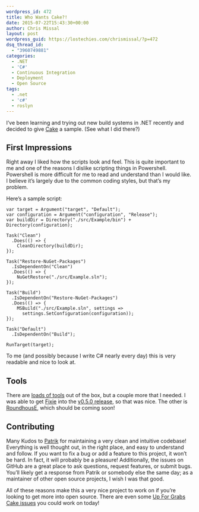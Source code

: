 ```yaml
---
wordpress_id: 472
title: Who Wants Cake?!
date: 2015-07-22T15:43:30+00:00
author: Chris Missal
layout: post
wordpress_guid: https://lostechies.com/chrismissal/?p=472
dsq_thread_id:
  - "3960749881"
categories:
  - .NET
  - 'C#'
  - Continuous Integration
  - Deployment
  - Open Source
tags:
  - .net
  - 'c#'
  - roslyn
---
```

I&#8217;ve been learning and trying out new build systems in .NET recently and decided to give [Cake](http://cakebuild.net/) a sample. (See what I did there?)

## First Impressions

Right away I liked how the scripts look and feel. This is quite important to me and one of the reasons I dislike scripting things in Powershell. Powershell is more difficult for me to read and understand than I would like. I believe it&#8217;s largely due to the common coding styles, but that&#8217;s my problem.

Here&#8217;s a sample script:

    var target = Argument("target", "Default");
    var configuration = Argument("configuration", "Release");
    var buildDir = Directory("./src/Example/bin") + Directory(configuration);
    
    Task("Clean")
      .Does(() => {
        CleanDirectory(buildDir);
    });
    
    Task("Restore-NuGet-Packages")
      .IsDependentOn("Clean")
      .Does(() => {
        NuGetRestore("./src/Example.sln");
    });
    
    Task("Build")
      .IsDependentOn("Restore-NuGet-Packages")
      .Does(() => {
        MSBuild("./src/Example.sln", settings =>
          settings.SetConfiguration(configuration));
    });
    
    Task("Default")
      .IsDependentOn("Build");
    
    RunTarget(target);
    

To me (and possibly because I write C# nearly every day) this is very readable and nice to look at.

## Tools

There are [loads of tools](http://cakebuild.net/dsl) out of the box, but a couple more that I needed. I was able to get [Fixie](https://fixie.github.io) into the [v0.5.0 release](http://cakebuild.net/blog/2015/07/cake-v0-5-0-released), so that was nice. The other is [RoundhousE](http://projectroundhouse.org), which should be coming soon!

## Contributing

Many Kudos to [Patrik](https://github.com/patriksvensson) for maintaining a very clean and intuitive codebase! Everything is well thought out, in the right place, and easy to understand and follow. If you want to fix a bug or add a feature to this project, it won&#8217;t be hard. In fact, it will probably be a pleasure! Additionally, the issues on GitHub are a great place to ask questions, request features, or submit bugs. You&#8217;ll likely get a response from Patrik or somebody else the same day; as a maintainer of other open source projects, I wish I was that good.

All of these reasons make this a very nice project to work on if you&#8217;re looking to get more into open source. There are even some [Up For Grabs](http://up-for-grabs.net) [Cake issues](https://github.com/cake-build/cake/labels/up-for-grabs) you could work on today!
